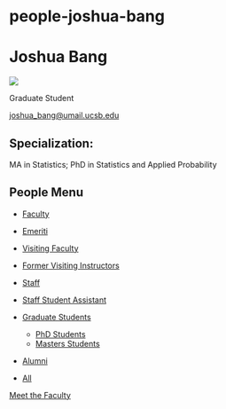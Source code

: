 # people-joshua-bang

# Joshua Bang

![](https://www.pstat.ucsb.edu/sites/default/files/styles/people_node/public/people/photo/profile%20-%20Joshua%20Bang.JPG?itok=na4K1ZlL)

Graduate Student

[joshua\_bang@umail.ucsb.edu](mailto:joshua_bang@umail.ucsb.edu)

## Specialization:

MA in Statistics; PhD in Statistics and Applied Probability

## People Menu

- [Faculty](/people/academic "Faculty")
- [Emeriti](/people/emeriti "Emeriti")
- [Visiting Faculty](/people/visiting "Visiting Faculty")
- [Former Visiting Instructors](/people/lecturer "Former Visiting Instructors")
- [Staff](/people/staff)
- [Staff Student Assistant](/people/researcher "Staff Student Assistant")
- [Graduate Students](/people/student "Graduate Students")
  
  - [PhD Students](/people/student/phd "PhD Students")
  - [Masters Students](/people/student/masters "Masters Students")
- [Alumni](/people/alumni)
- [All](/people/all)

[Meet the Faculty](/people/meet-the-faculty)